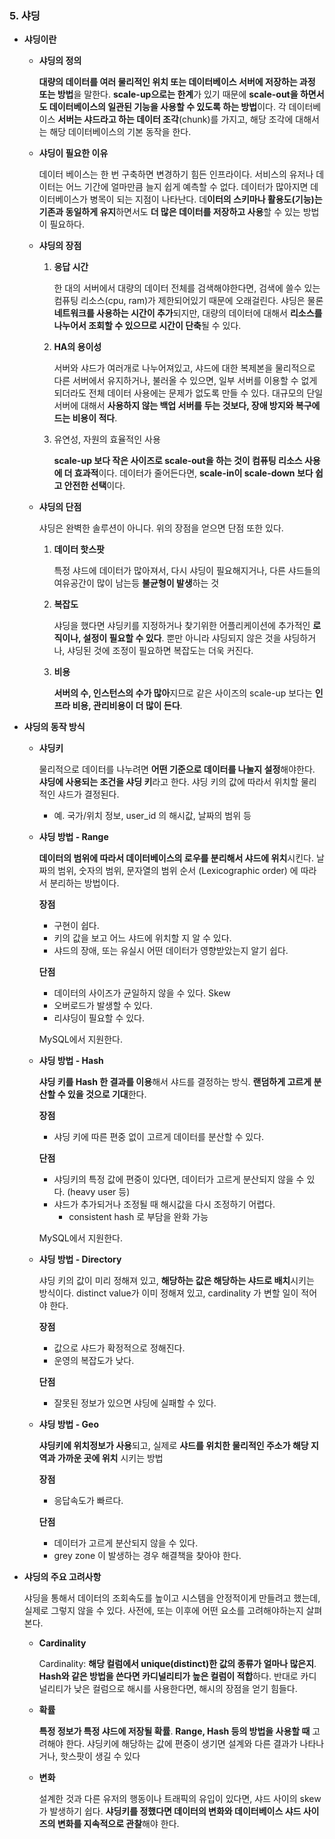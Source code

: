 ### 5. 샤딩

- **샤딩이란**
    - **샤딩의 정의**

        **대량의 데이터를 여러 물리적인 위치 또는 데이터베이스 서버에 저장하는 과정 또는 방법**을 말한다. **scale-up으로는 한계**가 있기 때문에 **scale-out을 하면서도 데이터베이스의 일관된 기능을 사용할 수 있도록 하는 방법**이다. 각 데이터베이스 **서버는 샤드라고 하는 데이터 조각**(chunk)를 가지고, 해당 조각에 대해서는 해당 데이터베이스의 기본 동작을 한다.

    - **샤딩이 필요한 이유**

        데이터 베이스는 한 번 구축하면 변경하기 힘든 인프라이다. 서비스의 유저나 데이터는 어느 기간에 얼마만큼 늘지 쉽게 예측할 수 없다. 데이터가 많아지면 데이터베이스가 병목이 되는 지점이 나타난다. 데**이터의 스키마나 활용도(기능)는 기존과 동일하게 유지**하면서도 **더 많은 데이터를 저장하고 사용**할 수 있는 방법이 필요하다.

    - **샤딩의 장점**
        1. **응답 시간**

            한 대의 서버에서 대량의 데이터 전체를 검색해야한다면, 검색에 쓸수 있는 컴퓨팅 리소스(cpu, ram)가 제한되어있기 때문에 오래걸린다. 샤딩은 물론 **네트워크를 사용하는 시간이 추가**되지만, 대량의 데이터에 대해서 **리소스를 나누어서 조회할 수 있으므로 시간이 단축**될 수 있다.
        2. **HA의 용이성**

            서버와 샤드가 여러개로 나누어져있고, 샤드에 대한 복제본을 물리적으로 다른 서버에서 유지하거나, 불러올 수 있으면, 일부 서버를 이용할 수 없게 되더라도 전체 데이터 사용에는 문제가 없도록 만들 수 있다. 대규모의 단일 서버에 대해서 **사용하지 않는 백업 서버를 두는 것보다, 장애 방지와 복구에 드는 비용이 적다**.

        3. 유연성, 자원의 효율적인 사용

            **scale-up 보다 작은 사이즈로 scale-out을 하는 것이 컴퓨팅 리소스 사용에 더 효과적**이다. 데이터가 줄어든다면, **scale-in이 scale-down 보다 쉽고 안전한 선택**이다.

    - **샤딩의 단점**

        샤딩은 완벽한 솔루션이 아니다. 위의 장점을 얻으면 단점 또한 있다.

        1. **데이터 핫스팟**

            특정 샤드에 데이터가 많아져서, 다시 샤딩이 필요해지거나, 다른 샤드들의 여유공간이 많이 남는등 **불균형이 발생**하는 것
        2. **복잡도**

            샤딩을 했다면 샤딩키를 지정하거나 찾기위한 어플리케이션에 추가적인 **로직이나, 설정이 필요할 수 있다**. 뿐만 아니라 샤딩되지 않은 것을 샤딩하거나, 샤딩된 것에 조정이 필요하면 복잡도는 더욱 커진다.
        3. **비용**

            **서버의 수, 인스턴스의 수가 많아**지므로 같은 사이즈의 scale-up 보다는 **인프라 비용, 관리비용이 더 많이 든다**.

- **샤딩의 동작 방식**

    - **샤딩키**

        물리적으로 데이터를 나누려면 **어떤 기준으로 데이터를 나눌지 설정**해야한다. **샤딩에 사용되는 조건을 샤딩 키**라고 한다. 샤딩 키의 값에 따라서 위치할 물리적인 샤드가 결정된다.
        - 예. 국가/위치 정보, user_id 의 해시값, 날짜의 범위 등

    - **샤딩 방법 - Range**

        **데이터의 범위에 따라서 데이터베이스의 로우를 분리해서 샤드에 위치**시킨다. 날짜의 범위, 숫자의 범위, 문자열의 범위 순서 (Lexicographic order) 에 따라서 분리하는 방법이다.

        **장점**
        - 구현이 쉽다.
        - 키의 값을 보고 어느 샤드에 위치할 지 알 수 있다.
        - 샤드의 장애, 또는 유실시 어떤 데이터가 영향받았는지 알기 쉽다.

        **단점**
        - 데이터의 사이즈가 균일하지 않을 수 있다. Skew
        - 오버로드가 발생할 수 있다.
        - 리샤딩이 필요할 수 있다.

        MySQL에서 지원한다.

    - **샤딩 방법 - Hash**

        **샤딩 키를 Hash 한 결과를 이용**해서 샤드를 결정하는 방식. **랜덤하게 고르게 분산할 수 있을 것으로 기대**한다.

        **장점**
        - 샤딩 키에 따른 편중 없이 고르게 데이터를 분산할 수 있다.

        **단점**
        - 샤딩키의 특정 값에 편중이 있다면, 데이터가 고르게 분산되지 않을 수 있다. (heavy user 등)
        - 샤드가 추가되거나 조정될 때 해시값을 다시 조정하기 어렵다.
            - consistent hash 로 부담을 완화 가능

        MySQL에서 지원한다.

    - **샤딩 방법 - Directory**

        샤딩 키의 값이 미리 정해져 있고, **해당하는 값은 해당하는 샤드로 배치**시키는 방식이다. distinct value가 이미 정해져 있고, cardinality 가 변할 일이 적어야 한다.

        **장점**
        - 값으로 샤드가 확정적으로 정해진다.
        - 운영의 복잡도가 낮다.

        **단점**
        - 잘못된 정보가 있으면 샤딩에 실패할 수 있다.

    - **샤딩 방법 - Geo**

        **샤딩키에 위치정보가 사용**되고, 실제로 **샤드를 위치한 물리적인 주소가 해당 지역과 가까운 곳에 위치** 시키는 방법

        **장점**
        - 응답속도가 빠르다.

        **단점**
        - 데이터가 고르게 분산되지 않을 수 있다.
        - grey zone 이 발생하는 경우 해결책을 찾아야 한다.

- **샤딩의 주요 고려사항**

    샤딩을 통해서 데이터의 조회속도를 높이고 시스템을 안정적이게 만들려고 했는데, 실제로 그렇지 않을 수 있다. 사전에, 또는 이후에 어떤 요소를 고려해야하는지 살펴본다.
    - **Cardinality**

        Cardinality: **해당 컬럼에서 unique(distinct)한 값의 종류가 얼마나 많은지**. **Hash와 같은 방법을 쓴다면 카디널리티가 높은 컬럼이 적합**하다. 반대로 카디널리티가 낮은 컬럼으로 해시를 사용한다면, 해시의 장점을 얻기 힘들다.

    - **확률**

        **특정 정보가 특정 샤드에 저장될 확률**. **Range, Hash 등의 방법을 사용할 때** 고려해야 한다. 샤딩키에 해당하는 값에 편중이 생기면 설계와 다른 결과가 나타나거나, 핫스팟이 생길 수 있다

    - **변화**

        설계한 것과 다른 유저의 행동이나 트래픽의 유입이 있다면, 샤드 사이의 skew 가 발생하기 쉽다. **샤딩키를 정했다면 데이터의 변화와 데이터베이스 샤드 사이즈의 변화를 지속적으로 관찰**해야 한다.